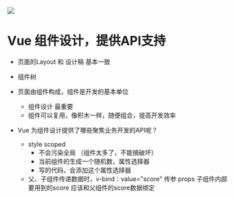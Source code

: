![](https://static001.geekbang.org/resource/image/0e/39/0e922d413eeeac4378233baa254dd039.png?wh=1406x544)


# Vue 组件设计，提供API支持

- 页面的Layout 和 设计稿 基本一致
- 组件树
- 页面由组件构成，组件是开发的基本单位
  - 组件设计  最重要
  - 组件可以复用，像积木一样，随便组合，提高开发效率

- Vue 为组件设计提供了哪些聚焦业务开发的API呢？
  - style scoped
    - 不会污染全局 （组件太多了，不能搞破坏）
    - 当前组件的生成一个随机数，属性选择器
    - 写的代码，会添加这个属性选择器
  - 父、子组件传递数据时，v-bind：value="score"  传参 props
    子组件内部要用到的score 应该和父组件的score数据绑定